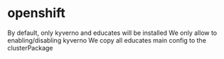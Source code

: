# openshift
By default, only kyverno and educates will be installed
We only allow to enabling/disabling kyverno
We copy all educates main config to the clusterPackage
